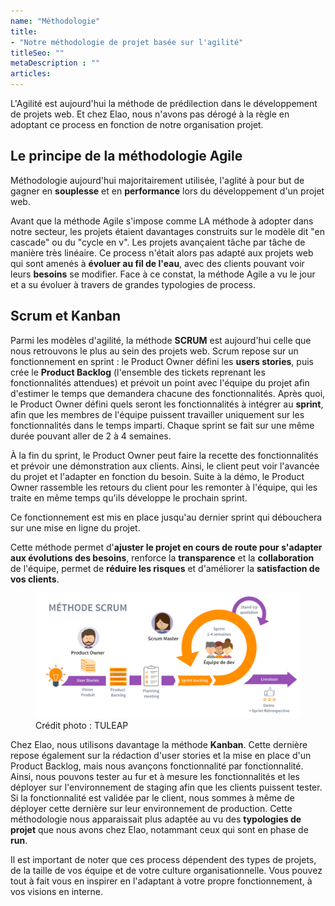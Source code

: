 ```yaml
---
name: "Méthodologie"
title:
- "Notre méthodologie de projet basée sur l'agilité"
titleSeo: ""
metaDescription : ""
articles:
---
```


L'Agilité est aujourd'hui la méthode de prédilection dans le développement de projets web. Et chez Elao, nous n'avons pas dérogé à la règle en adoptant ce process en fonction de notre organisation projet. 

## Le principe de la méthodologie Agile 

Méthodologie aujourd'hui majoritairement utilisée, l'aglité à pour but de gagner en **souplesse** et en **performance** lors du développement d'un projet web.

Avant que la méthode Agile s'impose comme LA méthode à adopter dans notre secteur, les projets étaient davantages construits sur le modèle dit "en cascade" ou du "cycle en v". Les projets avançaient tâche par tâche de manière très linéaire. Ce process n'était alors pas adapté aux projets web qui sont amenés à **évoluer au fil de l'eau**, avec des clients pouvant voir leurs **besoins** se modifier. Face à ce constat, la méthode Agile a vu le jour et a su évoluer à travers de grandes typologies de process.

## Scrum et Kanban

Parmi les modèles d'agilité, la méthode **SCRUM** est aujourd'hui celle que nous retrouvons le plus au sein des projets web. Scrum repose sur un fonctionnement en sprint : le Product Owner défini les **users stories**, puis crée le **Product Backlog** (l'ensemble des tickets reprenant les fonctionnalités attendues) et prévoit un point avec l'équipe du projet afin d'estimer le temps que demandera chacune des fonctionnalités. Après quoi, le Product Owner défini quels seront les fonctionnalités à intégrer au **sprint**, afin que les membres de l'équipe puissent travailler uniquement sur les fonctionnalités dans le temps imparti. Chaque sprint se fait sur une même durée pouvant aller de 2 à 4 semaines.

À la fin du sprint, le Product Owner peut faire la recette des fonctionnalités et prévoir une démonstration aux clients. Ainsi, le client peut voir l'avancée du projet et l'adapter en fonction du besoin. Suite à la démo, le Product Owner rassemble les retours du client pour les remonter à l'équipe, qui les traite en même temps qu'ils développe le prochain sprint.

Ce fonctionnement est mis en place jusqu'au dernier sprint qui débouchera sur une mise en ligne du projet.

Cette méthode permet d'**ajuster le projet en cours de route pour s'adapter aux évolutions des besoins**, renforce la **transparence** et la **collaboration** de l'équipe, permet de **réduire les risques** et d'améliorer la **satisfaction de vos clients**.

<figure>
    <img src="content/images/terms/methodologie-scrum.png" alt="schéma méthodologie scrum">
    <figcaption>
      <span class="figure__credits">Crédit photo : TULEAP
  </span>
    </figcaption>
</figure>

Chez Elao, nous utilisons davantage la méthode **Kanban**. Cette dernière repose également sur la rédaction d'user stories et la mise en place d'un Product Backlog, mais nous avançons fonctionnalité par fonctionnalité. Ainsi, nous pouvons tester au fur et à mesure les fonctionnalités et les déployer sur l'environnement de staging afin que les clients puissent tester. Si la fonctionnalité est validée par le client, nous sommes à même de déployer cette dernière sur leur environnement de production.
Cette méthodologie nous apparaissait plus adaptée au vu des **typologies de projet** que nous avons chez Elao, notammant ceux qui sont en phase de **run**.

Il est important de noter que ces process dépendent des types de projets, de la taille de vos équipe et de votre culture organisationnelle. Vous pouvez tout à fait vous en inspirer en l'adaptant à votre propre fonctionnement, à vos visions en interne.